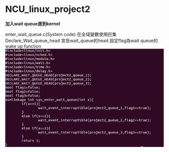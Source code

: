 # NCU_linux_project2  
**加入wait queue進到kernel**  

enter_wait_queue.c(System code)
在全域變數使用巨集 Declare_Wait_queue_head 宣告wait_queue的head
設定flag為wait queue的wake up function
![image](https://github.com/fallantbell/NCU_linux_project2/blob/main/%E8%9E%A2%E5%B9%95%E6%93%B7%E5%8F%96%E7%95%AB%E9%9D%A2%202021-03-01%20193836.png)
